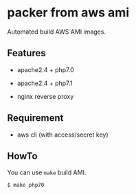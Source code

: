 # packer from aws ami

Automated build AWS AMI images.

## Features

- apache2.4 + php7.0 

- apache2.4 + php7.1

- nginx reverse proxy

## Requirement

- aws cli (with access/secret key)

## HowTo

You can use `make` build AMI.

```
$ make php70
```
